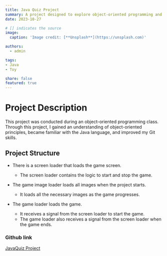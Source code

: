 ```yaml
---
title: Java Quiz Project
summary: A project designed to explore object-oriented programming and become familiar with the Java language through a quiz format.
date: 2023-10-27

# [] indicates the source
image:
  caption: 'Image credit: [**Unsplash**](https://unsplash.com)'

authors:
  - admin

tags:
- Java
- Toy

share: false
featured: true
---
```


# Project Description
This project was conducted during an object-oriented programming class. Through this project, I gained an understanding of object-oriented principles, became familiar with the Java language, and improved my Git skills.

## Project Structure
- There is a screen loader that loads the game screen.
  - The screen loader contains the logic to start and stop the game.

- The game image loader loads all images when the project starts.
  - It loads all the necessary images as the game progresses.

- The game loader loads the game.
  - It receives a signal from the screen loader to start the game.
  - The game loader also receives a signal from the screen loader when the game ends.

### Github link
[JavaQuiz Project](https://github.com/niraaah/JavaQuiz)
